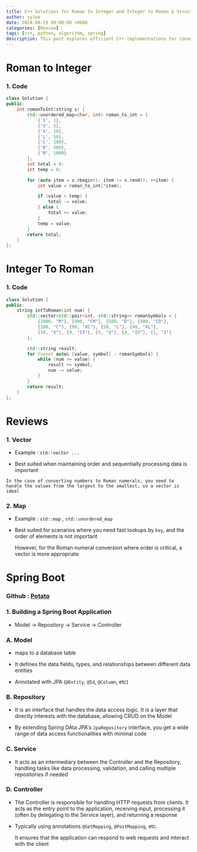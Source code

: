 ```yaml
---
title: C++ Solutions for Roman to Integer and Integer to Roman & Structure SpringBoot
author: syJoe
date: 2024-08-19 09:00:00 +0800
categories: [Review]
tags: [c++, python, algorithm, spring]
description: This post explores efficient C++ implementations for converting Roman numerals to integers and vice versa. Learn about data structures like vectors and maps, and discover how to build a Spring Boot application with a focus on data handling and architectural design.
---
```


# Roman to Integer

### 1. Code

```c++
class Solution {
public:
    int romanToInt(string s) {
        std::unordered_map<char, int> roman_to_int = {
            {'I', 1},
            {'V', 5},
            {'X', 10},
            {'L', 50},
            {'C', 100},
            {'D', 500},
            {'M', 1000}
        };
        int total = 0;
        int temp = 0;

        for (auto item = s.rbegin(); item != s.rend(); ++item) {
            int value = roman_to_int[*item];

            if (value < temp) {
                total -= value;
            } else {
                total += value;
            }
            temp = value;
        }
        return total;
    }
};
```

# Integer To Roman

### 1. Code

```c++
class Solution {
public:
    string intToRoman(int num) {
        std::vector<std::pair<int, std::string>> romanSymbols = {
            {1000, "M"}, {900, "CM"}, {500, "D"}, {400, "CD"},
            {100, "C"}, {90, "XC"}, {50, "L"}, {40, "XL"},
            {10, "X"}, {9, "IX"}, {5, "V"}, {4, "IV"}, {1, "I"}
        };

        std::string result;
        for (const auto& [value, symbol] : romanSymbols) {
            while (num >= value) {
                result += symbol;
                num -= value;
            }
        }
        return result;
    }
};
```

# Reviews

### 1. **Vector**
   - Example : ```std::vector ...```
    
   - Best suited when maintaining order and sequentially processing data is important

    In the case of converting numbers to Roman numerals, you need to handle the values from the largest to the smallest, so a vector is ideal

### 2. **Map**

   - Example : ```std::map``` , ```std::unordered_map```

   - Best suited for scenarios where you need fast lookups by `key`, and the order of elements is not important

        However, for the Roman numeral conversion where order is critical, a vector is more appropriate


# Spring Boot 

### Github : [Potato](https://github.com/TrioL1/potato)

### 1. **Building a Spring Boot Application**

   - Model -> Repository -> Service -> Controller


### **A. Model**

   - maps to a database table

   - It defines the data fields, types, and relationships between different data entities

   - Annotated with JPA (`@Entity`, `@Id`, `@Column`, etc)

### **B. Repository**

   - It is an interface that handles the data access logic. It is a layer that directly interests with the database, allowing CRUD on the Model

   - By extending Spring DAta JPA's `JpaRepository` interface, you get a wide range of data access functionalities with minimal code

### **C. Service**

   - It acts as an intermediary between the Controller and the Repository, handling tasks like data processing, validation, and calling multiple repositories if needed

### **D. Controller**

   - The Controller is responsible for handling HTTP requests from clients. It acts as the entry point to the application, receiving input, processing it (often by delegating to the Service layer), and returning a response

   - Typically using annotations `@GetMapping`, `@PostMapping`, etc. 
    
        It ensures that the application can respond to web requests and interact with the client
